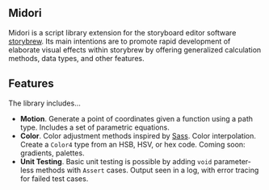 
Midori
------

Midori is a script library extension for the storyboard editor software [storybrew](https://github.com/Damnae/storybrew). Its main intentions are to promote rapid development of elaborate visual effects within storybrew by offering generalized calculation methods, data types, and other features.

Features
--------
The library includes...

 - **Motion**. Generate a point of coordinates given a function using a path type. Includes a set of parametric equations.
 - **Color**. Color adjustment methods inspired by [Sass](http://sass-lang.com/). Color interpolation. Create a ``Color4`` type from an HSB, HSV, or hex code. Coming soon: gradients, palettes.
 - **Unit Testing**. Basic unit testing is possible by adding ``void`` parameter-less methods with ``Assert`` cases. Output seen in a log, with error tracing for failed test cases.
